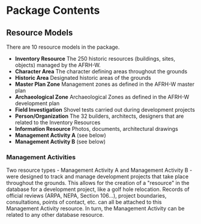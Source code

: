 # Package Contents

## Resource Models

There are 10 resource models in the package.

- **Inventory Resource** The 250 historic resources (buildings, sites, objects) managed by the AFRH-W.
- **Character Area** The character defining areas throughout the grounds
- **Historic Area** Designated historic areas of the grounds
- **Master Plan Zone** Management zones as defined in the AFRH-W master plan
- **Archaeological Zone** Archaeological Zones as defined in the AFRH-W development plan
- **Field Investigation** Shovel tests carried out during development projects
- **Person/Organization** The 32 builders, architects, designers that are related to the Inventory Resources
- **Information Resource** Photos, documents, architectural drawings
- **Management Activity A** (see below)
- **Management Activity B** (see below)

### Management Activities

Two resource types - Management Activity A and Management Activity B - were designed to track and manage development projects that take place throughout the grounds. This allows for the creation of a "resource" in the database for a development project, like a golf hole relocation. Records of official reviews (ARPA, NEPA, Section 106...), project boundaries, consultations, points of contact, etc. can all be attached to this Management Activity resource. In turn, the Management Activity can be related to any other database resource.